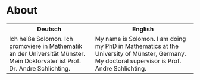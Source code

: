 # About

<table>
<tr>
<th> Deutsch </th>
<th> English </th>
</tr>
<tr>
<td>
Ich heiße Solomon. Ich promoviere in Mathematik an der Universität Münster. 
<br>
Mein Doktorvater ist Prof. Dr. Andre Schlichting.
</td>
<td>
My name is Solomon. I am doing my PhD in Mathematics at the University of Münster, Germany.
<br>
My doctoral supervisor is Prof. Andre Schlichting.
</td>
</tr>
</table>

